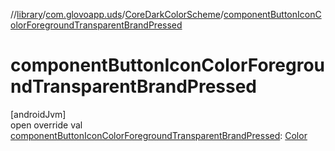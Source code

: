//[library](../../../index.md)/[com.glovoapp.uds](../index.md)/[CoreDarkColorScheme](index.md)/[componentButtonIconColorForegroundTransparentBrandPressed](component-button-icon-color-foreground-transparent-brand-pressed.md)

# componentButtonIconColorForegroundTransparentBrandPressed

[androidJvm]\
open override val [componentButtonIconColorForegroundTransparentBrandPressed](component-button-icon-color-foreground-transparent-brand-pressed.md): [Color](https://developer.android.com/reference/kotlin/androidx/compose/ui/graphics/Color.html)
